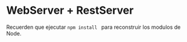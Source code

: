 # WebServer + RestServer

Recuerden que ejecutar ```npm install ``` para reconstruir los modulos de Node.